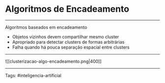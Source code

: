 
# Algoritmos de Encadeamento

---

Algoritmos baseados em encadeamento

- Objetos vizinhos devem compartilhar mesmo cluster
- Apropriado para detectar clusters de formas arbitrárias
- Falha quando há pouca separação espacial entre clusters

---


![[clusterizacao-algo-encadeamento.png|400]]

---

Tags: #inteligencia-artificial

